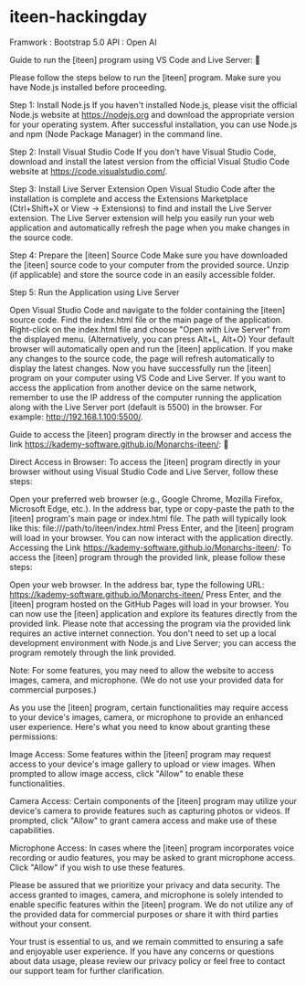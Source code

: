 # iteen-hackingday
Framwork : Bootstrap 5.0
API : Open AI

Guide to run the [iteen] program using VS Code and Live Server: 🙈

Please follow the steps below to run the [iteen] program. Make sure you have Node.js installed before proceeding.

Step 1: Install Node.js If you haven't installed Node.js, please visit the official Node.js website at https://nodejs.org and download the appropriate version for your operating system. After successful installation, you can use Node.js and npm (Node Package Manager) in the command line.

Step 2: Install Visual Studio Code If you don't have Visual Studio Code, download and install the latest version from the official Visual Studio Code website at https://code.visualstudio.com/.

Step 3: Install Live Server Extension Open Visual Studio Code after the installation is complete and access the Extensions Marketplace (Ctrl+Shift+X or View -> Extensions) to find and install the Live Server extension. The Live Server extension will help you easily run your web application and automatically refresh the page when you make changes in the source code.

Step 4: Prepare the [iteen] Source Code Make sure you have downloaded the [iteen] source code to your computer from the provided source. Unzip (if applicable) and store the source code in an easily accessible folder.

Step 5: Run the Application using Live Server

Open Visual Studio Code and navigate to the folder containing the [iteen] source code. Find the index.html file or the main page of the application. Right-click on the index.html file and choose "Open with Live Server" from the displayed menu. (Alternatively, you can press Alt+L, Alt+O) Your default browser will automatically open and run the [iteen] application. If you make any changes to the source code, the page will refresh automatically to display the latest changes. Now you have successfully run the [iteen] program on your computer using VS Code and Live Server. If you want to access the application from another device on the same network, remember to use the IP address of the computer running the application along with the Live Server port (default is 5500) in the browser. For example: http://192.168.1.100:5500/.

Guide to access the [iteen] program directly in the browser and access the link https://kademy-software.github.io/Monarchs-iteen/: 🙈

Direct Access in Browser: To access the [iteen] program directly in your browser without using Visual Studio Code and Live Server, follow these steps:

Open your preferred web browser (e.g., Google Chrome, Mozilla Firefox, Microsoft Edge, etc.). In the address bar, type or copy-paste the path to the [iteen] program's main page or index.html file. The path will typically look like this: file:///path/to/iteen/index.html Press Enter, and the [iteen] program will load in your browser. You can now interact with the application directly. Accessing the Link https://kademy-software.github.io/Monarchs-iteen/: To access the [iteen] program through the provided link, please follow these steps:

Open your web browser. In the address bar, type the following URL: https://kademy-software.github.io/Monarchs-iteen/ Press Enter, and the [iteen] program hosted on the GitHub Pages will load in your browser. You can now use the [iteen] application and explore its features directly from the provided link. Please note that accessing the program via the provided link requires an active internet connection. You don't need to set up a local development environment with Node.js and Live Server; you can access the program remotely through the link provided.

Note: For some features, you may need to allow the website to access images, camera, and microphone. (We do not use your provided data for commercial purposes.)

As you use the [iteen] program, certain functionalities may require access to your device's images, camera, or microphone to provide an enhanced user experience. Here's what you need to know about granting these permissions:

Image Access: Some features within the [iteen] program may request access to your device's image gallery to upload or view images. When prompted to allow image access, click "Allow" to enable these functionalities.

Camera Access: Certain components of the [iteen] program may utilize your device's camera to provide features such as capturing photos or videos. If prompted, click "Allow" to grant camera access and make use of these capabilities.

Microphone Access: In cases where the [iteen] program incorporates voice recording or audio features, you may be asked to grant microphone access. Click "Allow" if you wish to use these features.

Please be assured that we prioritize your privacy and data security. The access granted to images, camera, and microphone is solely intended to enable specific features within the [iteen] program. We do not utilize any of the provided data for commercial purposes or share it with third parties without your consent.

Your trust is essential to us, and we remain committed to ensuring a safe and enjoyable user experience. If you have any concerns or questions about data usage, please review our privacy policy or feel free to contact our support team for further clarification.
